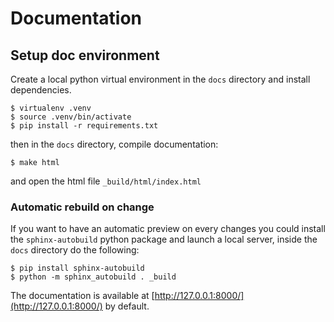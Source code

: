 # Documentation

## Setup doc environment

Create a local python virtual environment in the `docs` directory and install dependencies.

```shell
$ virtualenv .venv
$ source .venv/bin/activate
$ pip install -r requirements.txt
```

then in the `docs` directory, compile documentation:

```
$ make html
````

and open the html file `_build/html/index.html`

### Automatic rebuild on change

If you want to have an automatic preview on every changes you could install the `sphinx-autobuild`
python package and launch a local server, inside the `docs` directory do the following:

```shell
$ pip install sphinx-autobuild
$ python -m sphinx_autobuild . _build
```

The documentation is available at [http://127.0.0.1:8000/](http://127.0.0.1:8000/) by default.
